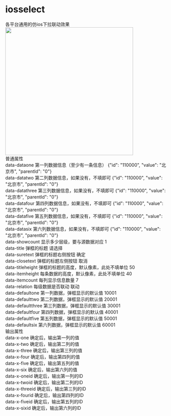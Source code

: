 # iosselect
各平台通用的仿ios下拉联动效果<br>
<img src="http://www.wware.org/img/ios4.jpg?_890a" width="400px"><br>
普通属性<br>
data-dataone	第一列数据信息（至少有一条信息）	{"id": "110000", "value": "北京市", "parentId": "0"}<br>
data-datatwo	第二列数据信息，如果没有，不填即可	{"id": "110000", "value": "北京市", "parentId": "0"}<br>
data-datathree	第三列数据信息，如果没有，不填即可	{"id": "110000", "value": "北京市", "parentId": "0"}<br>
data-datafour	第四列数据信息，如果没有，不填即可	{"id": "110000", "value": "北京市", "parentId": "0"}<br>
data-datafive	第五列数据信息，如果没有，不填即可	{"id": "110000", "value": "北京市", "parentId": "0"}<br>
data-datasix	第六列数据信息，如果没有，不填即可	{"id": "110000", "value": "北京市", "parentId": "0"}<br>
data-showcount	显示多少层级，要与源数据对应	1<br>
data-title	弹框的标题	请选择<br>
data-suretext	弹框的标题右侧按钮	确定<br>
data-closetext	弹框的标题左侧按钮	取消<br>
data-titleheight	弹框的标题的高度，默认像素，此处不填单位	50<br>
data-itemheight	每条数据的高度，默认像素，此处不填单位	40<br>
data-itemcount	每列显示信息数量	7<br>
data-relation	每级数据是否联动	联动<br>
data-defaultone	第一列数据，弹框显示的默认值	10001<br>
data-defaulttwo	第二列数据，弹框显示的默认值	20001<br>
data-defaultthree	第三列数据，弹框显示的默认值	30001<br>
data-defaultfour	第四列数据，弹框显示的默认值	40001<br>
data-defaultfive	第五列数据，弹框显示的默认值	50001<br>
data-defaultsix	第六列数据，弹框显示的默认值	60001<br>
输出属性<br>
data-x-one	确定后，输出第一列的值	<br>
data-x-two	确定后，输出第二列的值	<br>
data-x-three	确定后，输出第三列的值	<br>
data-x-four	确定后，输出第四列的值	<br>
data-x-five	确定后，输出第五列的值	<br>
data-x-six	确定后，输出第六列的值	<br>
data-x-oneid	确定后，输出第一列的ID	<br>
data-x-twoid	确定后，输出第二列的ID	<br>
data-x-threeid	确定后，输出第三列的ID	<br>
data-x-fourid	确定后，输出第四列的ID	<br>
data-x-fiveid	确定后，输出第五列的ID	<br>
data-x-sixid	确定后，输出第六列的ID<br>
